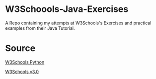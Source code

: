 # W3Schoools-Java-Exercises
A Repo containing my attempts at W3Schools's Exercises and practical examples from their Java Tutorial. 

# Source

[W3Schools Python](https://www.w3schools.com/python/default.asp)

[W3Schools v3.0](https://www.w3schools.com/java/exercise.asp?filename=exercise_syntax1)
